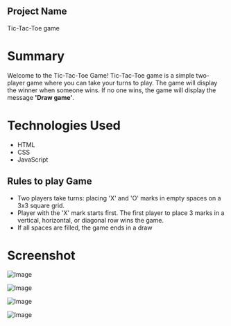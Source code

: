 ## Project Name

Tic-Tac-Toe game 

# Summary

Welcome to the Tic-Tac-Toe Game!
Tic-Tac-Toe game is a simple two-player game where you can take your turns to play. The game will display the winner when someone wins. If no one wins, the game will display the message **'Draw game'**.

# Technologies Used

* HTML
* CSS
* JavaScript

 ## Rules to play Game

* Two players take turns: placing 'X' and 'O' marks in empty spaces on a 3x3 square grid.
* Player with the 'X' mark starts first. The first player to place 3 marks in a vertical, horizontal, or diagonal row wins the game.
* If all spaces are filled, the game ends in a draw

# Screenshot

![Image](https://github.com/user-attachments/assets/4efe8157-eed5-4d88-a9ce-7b3a8d4b8bc9)

![Image](https://github.com/user-attachments/assets/76bfaba6-9af6-41cd-ba13-3f7beffdbefc)

![Image](https://github.com/user-attachments/assets/e0577313-5982-4666-b6e0-186400a922d8)

![Image](https://github.com/user-attachments/assets/d379bc87-62c9-4fe4-af42-f46b551687f4)
